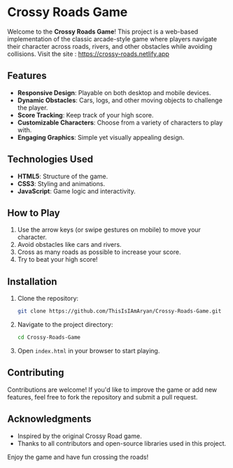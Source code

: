 # Crossy Roads Game

Welcome to the **Crossy Roads Game**! This project is a web-based implementation of the classic arcade-style game where players navigate their character across roads, rivers, and other obstacles while avoiding collisions. Visit the site : https://crossy-roads.netlify.app

## Features

- **Responsive Design**: Playable on both desktop and mobile devices.
- **Dynamic Obstacles**: Cars, logs, and other moving objects to challenge the player.
- **Score Tracking**: Keep track of your high score.
- **Customizable Characters**: Choose from a variety of characters to play with.
- **Engaging Graphics**: Simple yet visually appealing design.

## Technologies Used

- **HTML5**: Structure of the game.
- **CSS3**: Styling and animations.
- **JavaScript**: Game logic and interactivity.

## How to Play

1. Use the arrow keys (or swipe gestures on mobile) to move your character.
2. Avoid obstacles like cars and rivers.
3. Cross as many roads as possible to increase your score.
4. Try to beat your high score!

## Installation

1. Clone the repository:
    ```bash
    git clone https://github.com/ThisIsIAmAryan/Crossy-Roads-Game.git
    ```
2. Navigate to the project directory:
    ```bash
    cd Crossy-Roads-Game
    ```
3. Open `index.html` in your browser to start playing.

## Contributing

Contributions are welcome! If you'd like to improve the game or add new features, feel free to fork the repository and submit a pull request.

## Acknowledgments

- Inspired by the original Crossy Road game.
- Thanks to all contributors and open-source libraries used in this project.

Enjoy the game and have fun crossing the roads!
